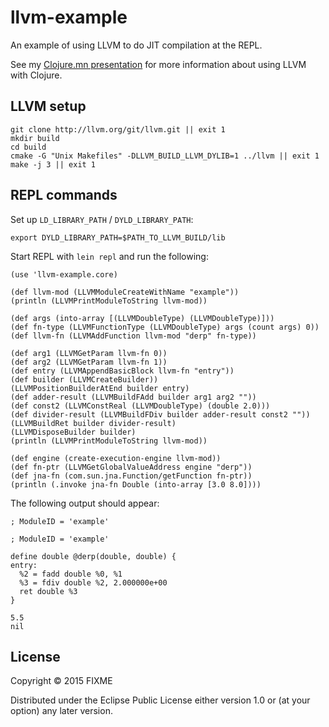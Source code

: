 # llvm-example

An example of using LLVM to do JIT compilation at the REPL.

See my [Clojure.mn presentation](https://docs.google.com/presentation/d/1nGUM3z8icynYQ_fj02Y_AefXwHaIuCsvubwKtpKPdxI/edit?usp=sharing) for more information about using LLVM with Clojure.

## LLVM setup

```
git clone http://llvm.org/git/llvm.git || exit 1
mkdir build
cd build
cmake -G "Unix Makefiles" -DLLVM_BUILD_LLVM_DYLIB=1 ../llvm || exit 1
make -j 3 || exit 1
```

## REPL commands

Set up `LD_LIBRARY_PATH` / `DYLD_LIBRARY_PATH`:
```
export DYLD_LIBRARY_PATH=$PATH_TO_LLVM_BUILD/lib
```

Start REPL with `lein repl` and run the following:
```
(use 'llvm-example.core)

(def llvm-mod (LLVMModuleCreateWithName "example"))
(println (LLVMPrintModuleToString llvm-mod))

(def args (into-array [(LLVMDoubleType) (LLVMDoubleType)]))
(def fn-type (LLVMFunctionType (LLVMDoubleType) args (count args) 0))
(def llvm-fn (LLVMAddFunction llvm-mod "derp" fn-type))

(def arg1 (LLVMGetParam llvm-fn 0))
(def arg2 (LLVMGetParam llvm-fn 1))
(def entry (LLVMAppendBasicBlock llvm-fn "entry"))
(def builder (LLVMCreateBuilder))
(LLVMPositionBuilderAtEnd builder entry)
(def adder-result (LLVMBuildFAdd builder arg1 arg2 ""))
(def const2 (LLVMConstReal (LLVMDoubleType) (double 2.0)))
(def divider-result (LLVMBuildFDiv builder adder-result const2 ""))
(LLVMBuildRet builder divider-result)
(LLVMDisposeBuilder builder)
(println (LLVMPrintModuleToString llvm-mod))

(def engine (create-execution-engine llvm-mod))
(def fn-ptr (LLVMGetGlobalValueAddress engine "derp"))
(def jna-fn (com.sun.jna.Function/getFunction fn-ptr))
(println (.invoke jna-fn Double (into-array [3.0 8.0])))
```

The following output should appear:
```
; ModuleID = 'example'

; ModuleID = 'example'

define double @derp(double, double) {
entry:
  %2 = fadd double %0, %1
  %3 = fdiv double %2, 2.000000e+00
  ret double %3
}

5.5
nil
```

## License

Copyright © 2015 FIXME

Distributed under the Eclipse Public License either version 1.0 or (at
your option) any later version.
